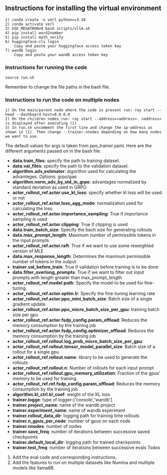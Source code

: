 
## Instructions for installing the virtual environment

```
1) conda create -n verl python==3.10
2) conda activate verl
3) USE_MEGATRON=0 bash scripts/vllm.sh
4) pip install word2number
5) pip install math_verify
6) huggingface-cli login
    Copy and paste your huggingface access token key
7) wandb login
    Copy and paste your wandb access token key
```

### Instructions for running the code

```
source run.sh
```
Remember to change the file paths in the bash file.

### Instructions to run the code on multiple nodes

```
1) On the main/parent node where the code is present run: ray start --head --dashboard-host=0.0.0.0
2) On the children nodes run: ray start --address=<address>. <address> is displayed after executing (1)
3) In run.sh uncomment the first line and change the ip-address as shown in (1). Then change --trainer.nnodes depending on how many nodes we want to use.
```
The default values for args is taken from ppo_trainer.yaml.
Here are the different arguments passed on in the bash file:
* **data.train_files**: specify the path to training dataset.
* **data.val_files**: specify the path to the validation dataset.
*  **algorithm.adv_estimator**: algorithm used for calculating the advanteges. Options: grpo/gae
*  **algorithm.norm_adv_by_std_in_grpo**: advantages normalized by standard deviation as used in GRPO
*   **actor_rollout_ref.actor.use_kl_loss**: specify whether kl loss will be used or not
*   **actor_rollout_ref.actor.loss_agg_mode**: normalization used for calculating the loss
*   **actor_rollout_ref.actor.importance_sampling**: True if importance sampling is used
*   **actor_rollout_ref.actor.clipping**: True if clipping is used
*   **data.train_batch_size**: Specify the bach size for generating rollouts 
*   **data.max_prompt_length**: Maximum number of permissible tokens in the input prompts 
*   **actor_rollout_ref.actor.raft**: True if we want to use some reweighted version of MLE
*   **data.max_response_length**: Determines the maximum permissible number of tokens in the output
*   **trainer.val_before_train**: True if validation before training is to be done
*   **data.filter_overlong_prompts**: True if we want to filter out input prompts with length greater than max_prompt_length
*   **actor_rollout_ref.model.path**: Specify the model to be used for fine-tuning.
*   **actor_rollout_ref.actor.optim.lr**: Specify the fine-tuning learning rate
*   **actor_rollout_ref.actor.ppo_mini_batch_size**: Batch size of a single gradient update.
*   **actor_rollout_ref.actor.ppo_micro_batch_size_per_gpu**: training batch size per gpu
*   **actor_rollout_ref.actor.fsdp_config.param_offload**: Reduces the memory consumption by the training job
*   **actor_rollout_ref.actor.fsdp_config.optimizer_offload**: Reduces the memory consumption by the training job
*   **actor_rollout_ref.rollout.log_prob_micro_batch_size_per_gpu**:
*   **actor_rollout_ref.rollout.tensor_model_parallel_size**: Batch size of a rollout for a single gpu
*   **actor_rollout_ref.rollout.name**: library to be used to generate the rollouts
*   **actor_rollout_ref.rollout.n**: Number of rollouts for each input prompt
*   **actor_rollout_ref.rollout.gpu_memory_utilization**: Fraction of the gpus' memory to be used for training.
*   **actor_rollout_ref.ref.fsdp_config.param_offload**: Reduces the memory consumption by the training job
*   **algorithm.kl_ctrl.kl_coef**: weight of the KL loss
*   **trainer.logge**: type of logger-['console','wandb']
*   **trainer.project_name**: name of the wandb project
*   **trainer.experiment_name**: name of wandb experiment
*   **trainer.rollout_data_dir**: logging path for training time rollouts
*   **trainer.n_gpus_per_node**: number of gpus on each node
*   **trainer.nnodes**: number of nodes
*   **trainer.save_freq**: number of iterations between successive saved checkpoints
*   **trainer.default_local_dir**: logging path for trained checkpoints
*   **trainer.test_freq**: number of iterations between successive evals 
Todos
1) Add the eval code and corresponding instructions.
2) Add the features to run on multiple datasets like Numina and multiple models like llama8B.

